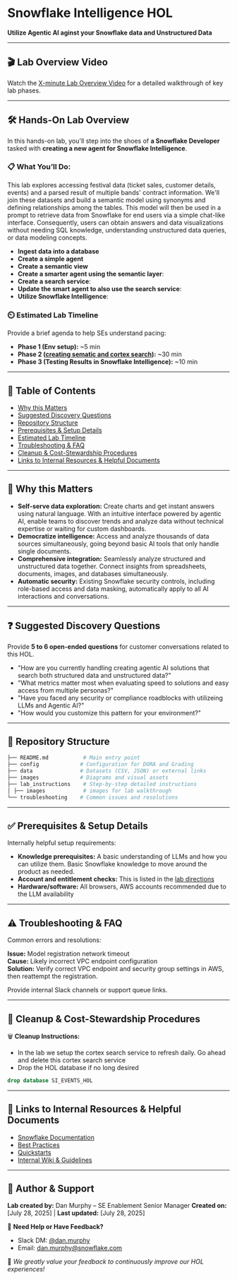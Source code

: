 # Snowflake Intelligence HOL
**Utilize Agentic AI aginst your Snowflake data and Unstructured Data**

---

## 🎬 Lab Overview Video
Watch the [X-minute Lab Overview Video](overview.mp4) for a detailed walkthrough of key lab phases.

---

## 🛠️ Hands-On Lab Overview

In this hands-on lab, you'll step into the shoes of **a Snowflake Developer** tasked with **creating a new agent for Snowflake Intelligence**.

### 📋 What You’ll Do:
This lab explores accessing festival data (ticket sales, customer details, events) and a parsed result of multiple bands' contract information. We'll join these datasets and build a semantic model using synonyms and defining relationships among the tables. This model will then be used in a prompt to retrieve data from Snowflake for end users via a simple chat-like interface. Consequently, users can obtain answers and data visualizations without needing SQL knowledge, understanding unstructured data queries, or data modeling concepts.

- **Ingest data into a database** 
- **Create a simple agent** 
- **Create a semantic view** 
- **Create a smarter agent using the semantic layer**: 
- **Create a search service**: 
- **Update the smart agent to also use the search service**: 
- **Utilize Snowflake Intelligence**: 



### ⏲️ Estimated Lab Timeline

Provide a brief agenda to help SEs understand pacing:

- **Phase 1 (Env setup):** ~5 min
- **Phase 2 ([creating sematic and cortex search](/lab_instructions/readme.md)):** ~30 min
- **Phase 3 (Testing Results in Snowflake Intelligence):** ~10 min
  
---

## 📖 Table of Contents

- [Why this Matters](#-why-this-matters)
- [Suggested Discovery Questions](#-suggested-discovery-questions)
- [Repository Structure](#-repository-structure)
- [Prerequisites & Setup Details](#-prerequisites--setup-details)
- [Estimated Lab Timeline](#-estimated-lab-timeline)
- [Troubleshooting & FAQ](#%EF%B8%8F-troubleshooting--faq)
- [Cleanup & Cost-Stewardship Procedures](#-cleanup--cost-stewardship-procedures)
- [Links to Internal Resources & Helpful Documents](#-links-to-internal-resources--helpful-documents)

---

## 📌 Why this Matters

  * **Self-serve data exploration:** Create charts and get instant answers using natural language. With an intuitive interface powered by agentic AI, enable teams to discover trends and analyze data without technical expertise or waiting for custom dashboards.
  * **Democratize intelligence:** Access and analyze thousands of data sources simultaneously, going beyond basic AI tools that only handle single documents.
  * **Comprehensive integration:** Seamlessly analyze structured and unstructured data together. Connect insights from spreadsheets, documents, images, and databases simultaneously.
  * **Automatic security:** Existing Snowflake security controls, including role-based access and data masking, automatically apply to all AI interactions and conversations.

---

## ❓ Suggested Discovery Questions

Provide **5 to 6 open-ended questions** for customer conversations related to this HOL.

- "How are you currently handling creating agentic AI solutions that search both structured data and unstructured data?"
- "What metrics matter most when evaluating speed to solutions and easy access from multiple personas?"
- "Have you faced any security or compliance roadblocks with utilizeing LLMs and Agentic AI?"
- "How would you customize this pattern for your environment?"

---

## 📂 Repository Structure

```bash
├── README.md           # Main entry point
├── config             # Configuration for DORA and Grading
├── data               # Datasets (CSV, JSON) or external links
├── images             # Diagrams and visual assets
├── lab_instructions    # Step-by-step detailed instructions
│ ├── images            # images for lab walkthrough
└── troubleshooting    # Common issues and resolutions
```
---

## ✅ Prerequisites & Setup Details

Internally helpful setup requirements:

- **Knowledge prerequisites:** A basic understanding of LLMs and how you can utilize them. Basic Snowflake knowledge to move around the product as needed.
- **Account and entitlement checks:** This is listed in the [lab directions](/lab_instructions/readme.md)
- **Hardware/software:** All browsers, AWS accounts recommended due to the LLM availability

---

## ⚠️ Troubleshooting & FAQ

Common errors and resolutions:

**Issue:** Model registration network timeout  
**Cause:** Likely incorrect VPC endpoint configuration  
**Solution:** Verify correct VPC endpoint and security group settings in AWS, then reattempt the registration.

Provide internal Slack channels or support queue links.

---

## 🧹 Cleanup & Cost-Stewardship Procedures

🗑 **Cleanup Instructions:**
- In the lab we setup the cortex search service to refresh daily. Go ahead and delete this cortex search service
- Drop the HOL database if no long desired
```sql
drop database SI_EVENTS_HOL
```


---

## 🔗 Links to Internal Resources & Helpful Documents

- [Snowflake Documentation](#)
- [Best Practices](#)
- [Quickstarts](#)
- [Internal Wiki & Guidelines](#)

---

## 👤 Author & Support

**Lab created by:** Dan Murphy – SE Enablement Senior Manager 
**Created on:** [July 28, 2025] | **Last updated:** [July 28, 2025]

💬 **Need Help or Have Feedback?**  
- Slack DM: [@dan.murphy](https://snowflake.enterprise.slack.com/team/WEJR92JS2)  
- Email: [dan.murphy@snowflake.com](mailto:dan.murphy@snowflake.com)

🌟 *We greatly value your feedback to continuously improve our HOL experiences!*
